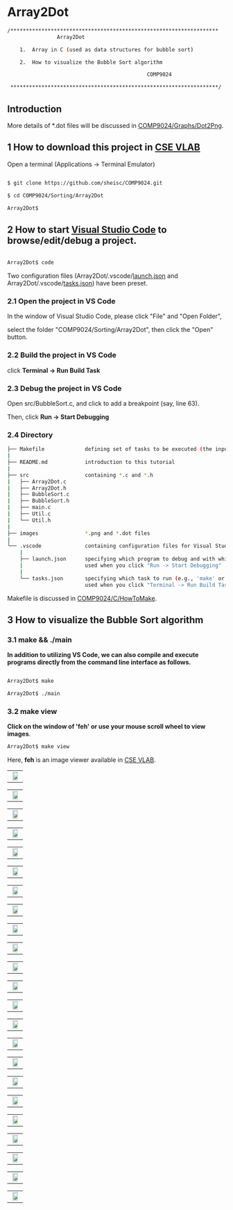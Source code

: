 # Array2Dot

``` sh
/*******************************************************************
                Array2Dot

    1.  Array in C (used as data structures for bubble sort)

    2.  How to visualize the Bubble Sort algorithm

                                             COMP9024

 *******************************************************************/
``` 

## Introduction

More details of *.dot files will be discussed in [COMP9024/Graphs/Dot2Png](../../Graphs/Dot2Png/README.md).

## 1 How to download this project in [CSE VLAB](https://vlabgateway.cse.unsw.edu.au/)

Open a terminal (Applications -> Terminal Emulator)

```sh

$ git clone https://github.com/sheisc/COMP9024.git

$ cd COMP9024/Sorting/Array2Dot

Array2Dot$ 

```


## 2 How to start [Visual Studio Code](https://code.visualstudio.com/) to browse/edit/debug a project.


```sh

Array2Dot$ code

```

Two configuration files (Array2Dot/.vscode/[launch.json](https://code.visualstudio.com/docs/cpp/launch-json-reference) and Array2Dot/.vscode/[tasks.json](https://code.visualstudio.com/docs/editor/tasks)) have been preset.



### 2.1 Open the project in VS Code

In the window of Visual Studio Code, please click "File" and "Open Folder",

select the folder "COMP9024/Sorting/Array2Dot", then click the "Open" button.


### 2.2 Build the project in VS Code

click **Terminal -> Run Build Task**


### 2.3 Debug the project in VS Code

Open src/BubbleSort.c, and click to add a breakpoint (say, line 63).

Then, click **Run -> Start Debugging**


### 2.4 Directory

```sh
├── Makefile             defining set of tasks to be executed (the input file of the 'make' command)
|
├── README.md            introduction to this tutorial
|
├── src                  containing *.c and *.h
|   ├── Array2Dot.c
|   ├── Array2Dot.h
|   ├── BubbleSort.c
|   ├── BubbleSort.h
|   ├── main.c
|   ├── Util.c
|   └── Util.h
|
├── images               *.png and *.dot files
|
└── .vscode              containing configuration files for Visual Studio Code
    |
    ├── launch.json      specifying which program to debug and with which debugger,
    |                    used when you click "Run -> Start Debugging"
    |
    └── tasks.json       specifying which task to run (e.g., 'make' or 'make clean')
                         used when you click "Terminal -> Run Build Task" or "Terminal -> Run Task"
```

Makefile is discussed in [COMP9024/C/HowToMake](../../C/HowToMake/README.md).

## 3 How to visualize the Bubble Sort algorithm

### 3.1 make && ./main

**In addition to utilizing VS Code, we can also compile and execute programs directly from the command line interface as follows.**

``` sh

Array2Dot$ make

Array2Dot$ ./main

```
### 3.2 make view

**Click on the window of 'feh' or use your mouse scroll wheel to view images**.

```sh
Array2Dot$ make view
```

Here, **feh** is an image viewer available in [CSE VLAB](https://vlabgateway.cse.unsw.edu.au/).



||
|:-------------:|
| <img src="images/BubbleSort_0001.png" width="80%" height="80%"> |

||
|:-------------:|
| <img src="images/BubbleSort_0002.png" width="80%" height="80%"> |

||
|:-------------:|
| <img src="images/BubbleSort_0003.png" width="80%" height="80%"> |

||
|:-------------:|
| <img src="images/BubbleSort_0004.png" width="80%" height="80%"> |

||
|:-------------:|
| <img src="images/BubbleSort_0005.png" width="80%" height="80%"> |

||
|:-------------:|
| <img src="images/BubbleSort_0006.png" width="80%" height="80%"> |

||
|:-------------:|
| <img src="images/BubbleSort_0007.png" width="80%" height="80%"> |

||
|:-------------:|
| <img src="images/BubbleSort_0008.png" width="80%" height="80%"> |

||
|:-------------:|
| <img src="images/BubbleSort_0009.png" width="80%" height="80%"> |

||
|:-------------:|
| <img src="images/BubbleSort_0010.png" width="80%" height="80%"> |

||
|:-------------:|
| <img src="images/BubbleSort_0011.png" width="80%" height="80%"> |

||
|:-------------:|
| <img src="images/BubbleSort_0012.png" width="80%" height="80%"> |

||
|:-------------:|
| <img src="images/BubbleSort_0013.png" width="80%" height="80%"> |


||
|:-------------:|
| <img src="images/BubbleSort_0014.png" width="80%" height="80%"> |

||
|:-------------:|
| <img src="images/BubbleSort_0015.png" width="80%" height="80%"> |



||
|:-------------:|
| <img src="images/BubbleSort_0016.png" width="80%" height="80%"> |

||
|:-------------:|
| <img src="images/BubbleSort_0017.png" width="80%" height="80%"> |

||
|:-------------:|
| <img src="images/BubbleSort_0018.png" width="80%" height="80%"> |

||
|:-------------:|
| <img src="images/BubbleSort_0019.png" width="80%" height="80%"> |



||
|:-------------:|
| <img src="images/BubbleSort_0020.png" width="80%" height="80%"> |

||
|:-------------:|
| <img src="images/BubbleSort_0021.png" width="80%" height="80%"> |

||
|:-------------:|
| <img src="images/BubbleSort_0022.png" width="80%" height="80%"> |

||
|:-------------:|
| <img src="images/BubbleSort_0023.png" width="80%" height="80%"> |

